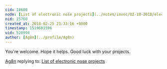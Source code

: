 ```yaml
---
cid: 18600
node: [List of electronic nose projects](../notes/imvec/02-18-2018/electronic-nose-projects)
nid: 15760
created_at: 2018-02-25 23:33:16 +0000
timestamp: 1519601596
uid: 520994
author: [Ag8n](../profile/Ag8n)
---
```


You're welcome.  Hope it helps.  Good luck with your projects.

[Ag8n](../profile/Ag8n) replying to: [List of electronic nose projects](../notes/imvec/02-18-2018/electronic-nose-projects)

